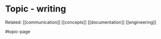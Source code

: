 # Topic - writing

Related:
[[communication]]
[[concepts]]
[[documentation]]
[[engineering]]

#topic-page 